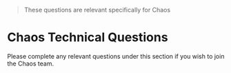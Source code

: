 > These questions are relevant specifically for Chaos

# Chaos Technical Questions

Please complete any relevant questions under this section if you wish to join the Chaos team.
